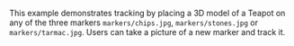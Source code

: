 This example demonstrates tracking by placing a 3D model of a Teapot on any of the three markers `markers/chips.jpg`, `markers/stones.jpg` or `markers/tarmac.jpg`.  Users can take a picture of a new marker and track it.
